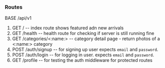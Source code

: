 ### Routes

BASE
/api/v1

1. GET / -- index route shows featured adn new arrivals
2. GET /health -- health route for checking if server is still running fine
3. GET /categories/<:name:> -- category detail page - return photos of a <:name:> category
4. POST /auth/signup -- for signing up user expects `email` and `password`.
5. POST /auth/login -- for logging in user. expects `email` and `password`.
6. GET /profile -- for testing the auth middleware for protected routes

